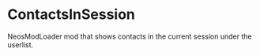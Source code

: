 # ContactsInSession
NeosModLoader mod that shows contacts in the current session under the userlist.
